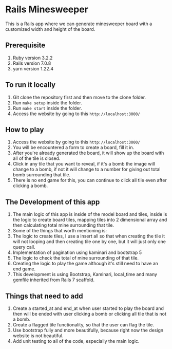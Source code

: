 # Rails Minesweeper
This is a Rails app where we can generate minesweeper board with a customized width and height of the board.

## Prerequisite

1. Ruby version 3.2.2
2. Rails version 7.0.8
3. yarn version 1.22.4

## To run it locally

1. Git clone the repository first and then move to the clone folder.
2. Run `make setup` inside the folder.
3. Run `make start` inside the folder.
4. Access the website by going to this `http://localhost:3000/`

## How to play

1. Access the website by going to this `http://localhost:3000/`
2. You will be encountered a form to create a board, fill it in.
3. After you're already generated the board, it will show up the board with all of the tile is closed.
4. Click in any tile that you want to reveal, if it's a bomb the image will change to a bomb, if not it will change to a number for giving out total bomb surrounding that tile.
5. There is no end game for this, you can continue to click all tile even after clicking a bomb.

## The Development of this app

1. The main logic of this app is inside of the model board and tiles, inside is the logic to create board tiles, mapping tiles into 2 dimensional array and then calculating total mine surrounding that tile.
2. Some of the things that worth mentioning is:
  1. The logic to create tiles, I use a insert all so that when creating the tile it will not looping and then creating tile one by one, but it will just only one query call.
  2. Implementation of pagination using kaminari and bootstrap 5
  3. The logic to check the total of mine surrounding of that tile.
  4. Creating the logic to play the game although it's still need to have an end game.
3. This development is using Bootstrap, Kaminari, local_time and many gemfile inherited from Rails 7 scaffold.

## Things that need to add

1. Create a started_at and end_at when user started to play the board and then will be ended with user clicking a bomb or clicking all tile that is not a bomb.
2. Create a flagged tile functionality, so that the user can flag the tile.
3. Use bootstrap fully and more beautifully, because right now the design website is not beautiful.
4. Add unit testing to all of the code, especially the main logic.
